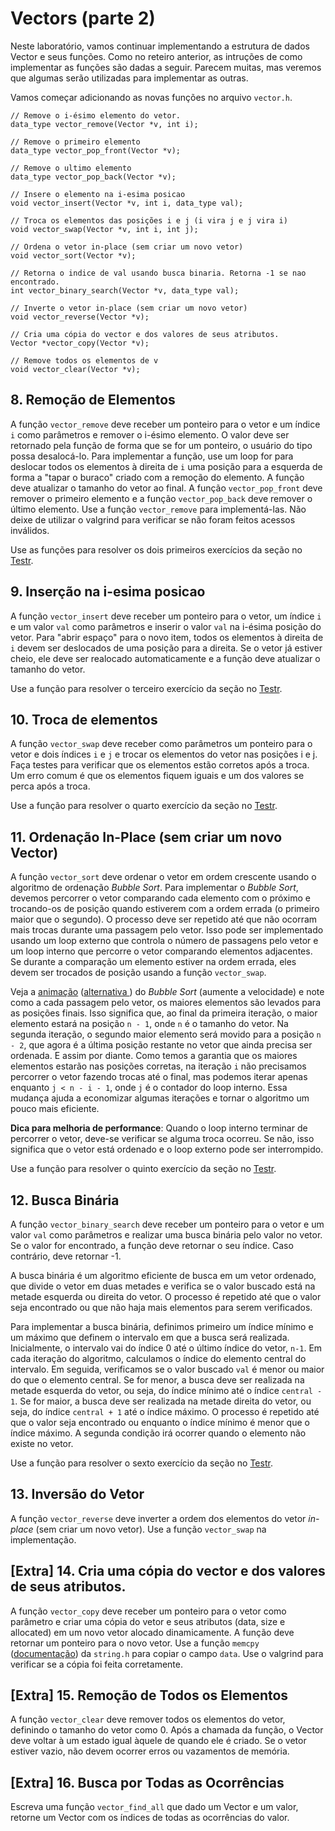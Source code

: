 
# Vectors (parte 2)

Neste laboratório, vamos continuar implementando a estrutura de dados Vector e seus funções.
Como no reteiro anterior, as intruções de como implementar as funções são dadas a seguir. Parecem muitas, mas veremos que algumas serão utilizadas para implementar as outras.

Vamos começar adicionando as novas funções no arquivo ```vector.h```.

```
// Remove o i-ésimo elemento do vetor.
data_type vector_remove(Vector *v, int i);

// Remove o primeiro elemento
data_type vector_pop_front(Vector *v);

// Remove o ultimo elemento
data_type vector_pop_back(Vector *v);

// Insere o elemento na i-esima posicao
void vector_insert(Vector *v, int i, data_type val);

// Troca os elementos das posições i e j (i vira j e j vira i)
void vector_swap(Vector *v, int i, int j);

// Ordena o vetor in-place (sem criar um novo vetor)
void vector_sort(Vector *v);

// Retorna o indice de val usando busca binaria. Retorna -1 se nao encontrado.
int vector_binary_search(Vector *v, data_type val);

// Inverte o vetor in-place (sem criar um novo vetor)
void vector_reverse(Vector *v);

// Cria uma cópia do vector e dos valores de seus atributos.
Vector *vector_copy(Vector *v);

// Remove todos os elementos de v
void vector_clear(Vector *v);
```

## 8. Remoção de Elementos

A função ```vector_remove``` deve receber um ponteiro para o vetor e um índice ```i``` como parâmetros e remover o i-ésimo elemento. O valor deve ser retornado pela função de forma que se for um ponteiro, o usuário do tipo possa desalocá-lo. Para implementar a função, use um loop for para deslocar todos os elementos à direita de ```i``` uma posição para a esquerda de forma a "tapar o buraco" criado com a remoção do elemento. A função deve atualizar o tamanho do vetor ao final. A função ```vector_pop_front``` deve remover o primeiro elemento e a função ```vector_pop_back``` deve remover o último elemento. Use a função ```vector_remove``` para implementá-las. Não deixe de utilizar o valgrind para verificar se não foram feitos acessos inválidos.

Use as funções para resolver os dois primeiros exercícios da seção no [Testr](http://200.137.66.73:8000/).

## 9. Inserção na i-esima posicao

A função ```vector_insert``` deve receber um ponteiro para o vetor, um índice ```i``` e um valor ```val``` como parâmetros e inserir o valor ```val``` na i-ésima posição do vetor. Para "abrir   espaço" para o novo item, todos os elementos à direita de ```i``` devem ser deslocados de uma posição para a direita. Se o vetor já estiver cheio, ele deve ser realocado automaticamente e  a função deve atualizar o tamanho do vetor.

Use a função para resolver o terceiro exercício da seção no [Testr](http://200.137.66.73:8000/).

## 10. Troca de elementos

A função ```vector_swap``` deve receber como parâmetros um ponteiro para o vetor e dois índices ```i``` e ```j```  e trocar os elementos do vetor nas posições i e j. Faça testes para verificar que os elementos estão corretos após a troca. Um erro comum é que os elementos fiquem iguais e um dos valores se perca após a troca.

Use a função para resolver o quarto exercício da seção no [Testr](http://200.137.66.73:8000/).

## 11. Ordenação In-Place (sem criar um novo Vector)

A função ```vector_sort``` deve ordenar o vetor em ordem crescente usando o algoritmo de ordenação *Bubble Sort*. Para implementar o *Bubble Sort*, devemos percorrer o vetor comparando cada elemento com o próximo e trocando-os de posição quando estiverem com a ordem errada (o primeiro maior que o segundo). O processo deve ser repetido até que não ocorram mais trocas durante uma passagem pelo vetor. Isso pode ser implementado usando um loop externo que controla o número de passagens pelo vetor e um loop interno que percorre o vetor comparando elementos adjacentes. Se durante a comparação um elemento estiver na ordem errada, eles devem ser trocados de posição usando a função ```vector_swap```.

Veja a [animação](https://visualgo.net/en/sorting) ([alternativa ](https://www.cs.usfca.edu/~galles/visualization/ComparisonSort.html)) do *Bubble Sort* (aumente a velocidade) e note como a cada passagem pelo vetor, os maiores elementos são levados para as posições finais. Isso significa que, ao final da primeira iteração, o maior elemento estará na posição ```n - 1```, onde ```n``` é o tamanho do vetor. Na segunda iteração, o segundo maior elemento será movido para a posição ```n - 2```, que agora é a última posição restante no vetor que ainda precisa ser ordenada. E assim por diante. Como temos a garantia que os maiores elementos estarão nas posições corretas, na iteração ```i``` não precisamos percorrer o vetor fazendo trocas até o final, mas podemos iterar apenas enquanto ```j < n - i - 1```, onde ```j``` é o contador do loop interno. Essa mudança ajuda a economizar algumas iterações e tornar o algoritmo um pouco mais eficiente.

**Dica para melhoria de performance**: Quando o loop interno terminar de percorrer o vetor, deve-se verificar se alguma troca ocorreu. Se não, isso significa que o vetor está ordenado e o loop externo pode ser interrompido.

Use a função para resolver o quinto exercício da seção no [Testr](http://200.137.66.73:8000/).

## 12. Busca Binária

A função ```vector_binary_search``` deve receber um ponteiro para o vetor e um valor ```val``` como parâmetros e realizar uma busca binária pelo valor no vetor. Se o valor for encontrado, a função deve retornar o seu índice. Caso contrário, deve retornar -1.

A busca binária é um algoritmo eficiente de busca em um vetor ordenado, que divide o vetor em duas metades e verifica se o valor buscado está na metade esquerda ou direita do vetor. O processo é repetido até que o valor seja encontrado ou que não haja mais elementos para serem verificados.

Para implementar a busca binária, definimos primeiro um índice mínimo e um máximo que definem  o intervalo em que a busca será realizada. Inicialmente, o intervalo vai do índice 0 até o último índice do vetor, ```n-1```. Em cada iteração do algoritmo, calculamos o índice do elemento central do intervalo. Em seguida, verificamos se o valor buscado ```val``` é menor ou maior do que o elemento central. Se for menor, a busca deve ser realizada na metade esquerda do vetor, ou seja, do índice mínimo até o índice ```central - 1```. Se for maior, a busca deve ser realizada na metade direita do vetor, ou seja, do índice ```central + 1``` até o índice máximo. O processo é repetido até que o valor seja encontrado ou enquanto o índice mínimo é menor que o índice máximo. A segunda condição irá ocorrer quando o elemento não existe no vetor.

Use a função para resolver o sexto exercício da seção no [Testr](http://200.137.66.73:8000/).

## 13. Inversão do Vetor

A função ```vector_reverse``` deve inverter a ordem dos elementos do vetor *in-place* (sem criar um novo vetor). Use a função ```vector_swap``` na implementação.

## [Extra] 14. Cria uma cópia do vector e dos valores de seus atributos.

A função ```vector_copy``` deve receber um ponteiro para o vetor como parâmetro e criar uma cópia do vetor e seus atributos (data, size e allocated) em um novo vetor alocado dinamicamente. A função deve retornar um ponteiro para o novo vetor. Use a função ```memcpy``` ([documentação](https://cplusplus.com/reference/cstring/memcpy/)) da ```string.h``` para copiar o campo ```data```. Use o valgrind para verificar se a cópia foi feita corretamente.

## [Extra] 15. Remoção de Todos os Elementos

A função ```vector_clear``` deve remover todos os elementos do vetor, definindo o tamanho do vetor como 0. Após a chamada da função, o Vector deve voltar à um estado igual àquele de quando ele é criado. Se o vetor estiver vazio, não devem ocorrer erros ou vazamentos de memória.

## [Extra] 16. Busca por Todas as Ocorrências

Escreva uma função ```vector_find_all``` que dado um Vector e um valor, retorne um Vector com os índices de todas as ocorrências do valor.

